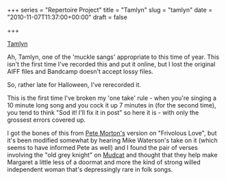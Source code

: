 +++
series = "Repertoire Project"
title = "Tamlyn"
slug = "tamlyn"
date = "2010-11-07T11:37:00+00:00"
draft = false

+++

<a class="embed" href="http://soundcloud.com/pdcawley/tamlyn">Tamlyn</a>
<!--more-->

Ah, Tamlyn, one of the 'muckle sangs' appropriate to this time of year. This isn't the first time I've recorded this and put it online, but I lost the original AIFF files and Bandcamp doesn't accept lossy files.

So, rather late for Halloween, I've rerecorded it.

This is the first time I've broken my 'one take' rule - when you're singing a 10 minute long song and you cock it up 7 minutes in (for the second time), you tend to think "Sod it! I'll fix it in post" so here it is - with only the grossest errors covered up.

I got the bones of this from [Pete Morton's](http://www.petemorton.com) version on "Frivolous Love", but it's been modified somewhat by hearing Mike Waterson's take on it (which seems to have informed Pete as well) and I found the pair of verses involving the "old grey knight" on [Mudcat](http://www.mudcat.org/) and thought that they help make Margaret a little less of a doormat and more the kind of strong willed independent woman that's depressingly rare in folk songs.
